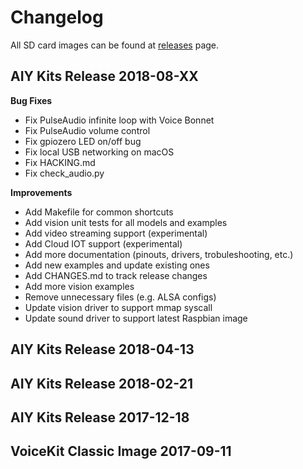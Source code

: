 # Changelog

All SD card images can be found at [releases][github-releases] page.

## AIY Kits Release 2018-08-XX

**Bug Fixes**

* Fix PulseAudio infinite loop with Voice Bonnet
* Fix PulseAudio volume control
* Fix gpiozero LED on/off bug
* Fix local USB networking on macOS
* Fix HACKING.md
* Fix check_audio.py

**Improvements**

* Add Makefile for common shortcuts
* Add vision unit tests for all models and examples
* Add video streaming support (experimental)
* Add Cloud IOT support (experimental)
* Add more documentation (pinouts, drivers, trobuleshooting, etc.)
* Add new examples and update existing ones
* Add CHANGES.md to track release changes
* Add more vision examples
* Remove unnecessary files (e.g. ALSA configs)
* Update vision driver to support mmap syscall
* Update sound driver to support latest Raspbian image

## AIY Kits Release 2018-04-13

## AIY Kits Release 2018-02-21

## AIY Kits Release 2017-12-18

## VoiceKit Classic Image 2017-09-11

[github-releases]: https://github.com/google/aiyprojects-raspbian/releases